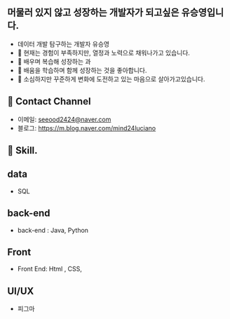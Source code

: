 
## 머물러 있지 않고 성장하는 개발자가 되고싶은  유승영입니다.
 
-  데이터 개발 탐구하는 개발자 유승영
-  🔭 현재는 경험이 부족하지만, 열정과 노력으로 채워나가고 있습니다.
-  🌱 배우며  복습해 성장하는 과
-  👯 배움을 학습하며 함께 성장하는 것을 좋아합니다.
-  👀 소심하지만  꾸준하게  변화에 도전하고 있는 마음으로 살아가고있습니다.

## 🐲 Contact  Channel
- 이메일: seeood2424@naver.com
- 블로그: https://m.blog.naver.com/mind24luciano

## 🙂 Skill.
## data
- SQL

## back-end 
- back-end : Java, Python
## Front
- Front End:  Html , CSS,
## UI/UX
- 피그마
